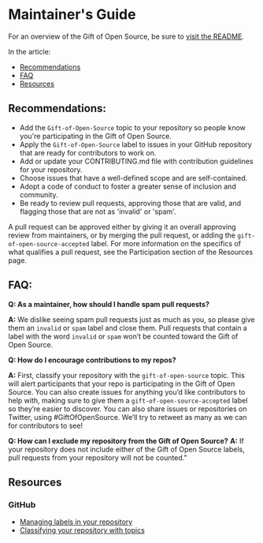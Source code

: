 # Maintainer's Guide

For an overview of the Gift of Open Source, be sure to [visit the README](https://github.com/pantheon-systems/gift-of-open-source).

In the article:
* [Recommendations](#recommendations)
* [FAQ](#faq)
* [Resources](#resources)

## Recommendations:
* Add the `Gift-of-Open-Source` topic to your repository so people know you're participating in the Gift of Open Source.
* Apply the `Gift-of-Open-Source` label to issues in your GitHub repository that are ready for contributors to work on.
* Add or update your CONTRIBUTING.md file with contribution guidelines for your repository.
* Choose issues that have a well-defined scope and are self-contained. 
* Adopt a code of conduct to foster a greater sense of inclusion and community. 
* Be ready to review pull requests, approving those that are valid, and flagging those that are not as 'invalid' or 'spam'.

A pull request can be approved either by giving it an overall approving review from maintainers, or by merging the pull request, or adding the `gift-of-open-source-accepted` label. For more information on the specifics of what qualifies a pull request, see the Participation section of the Resources page.

## FAQ:

**Q: As a maintainer, how should I handle spam pull requests?**

**A:** We dislike seeing spam pull requests just as much as you, so please give them an `invalid` or `spam` label and close them. Pull requests that contain a label with the word `invalid` or `spam` won’t be counted toward the Gift of Open Source.

**Q: How do I encourage contributions to my repos?**

**A:** First, classify your repository with the `gift-of-open-source` topic. This will alert participants that your repo is participating in the Gift of Open Source.   You can also create issues for anything you’d like contributors to help with, making sure to give them a `gift-of-open-source-accepted` label so they’re easier to discover. You can also share issues or repositories on Twitter, using #GiftOfOpenSource. We’ll try to retweet as many as we can for contributors to see!

**Q: How can I exclude my repository from the Gift of Open Source?**
**A:** If your repository does not include either of the Gift of Open Source labels, pull requests from your repository will not be counted."

## Resources
### GitHub
* [Managing labels in your repository](https://docs.github.com/en/issues/using-labels-and-milestones-to-track-work/managing-labels)
* [Classifying your repository with topics](https://docs.github.com/en/github/administering-a-repository/managing-repository-settings/classifying-your-repository-with-topics)